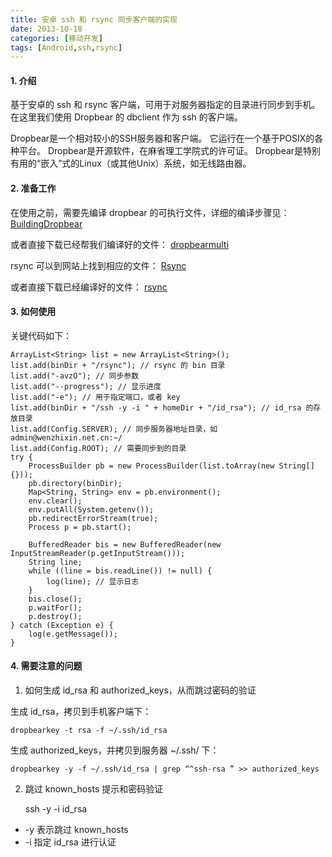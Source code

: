 ```yaml
---
title: 安卓 ssh 和 rsync 同步客户端的实现
date: 2013-10-18
categories: [移动开发]
tags: [Android,ssh,rsync]
---
```


#### 1. 介绍

基于安卓的 ssh 和 rsync 客户端，可用于对服务器指定的目录进行同步到手机。
在这里我们使用 Dropbear 的 dbclient 作为 ssh 的客户端。

Dropbear是一个相对较小的SSH服务器和客户端。
它运行在一个基于POSIX的各种平台。
Dropbear是开源软件，在麻省理工学院式的许可证。
Dropbear是特别有用的“嵌入”式的Linux（或其他Unix）系统，如无线路由器。

#### 2. 准备工作

在使用之前，需要先编译 dropbear 的可执行文件，详细的编译步骤见：
[BuildingDropbear](http://code.google.com/p/droidsshd/wiki/BuildingDropbear)

或者直接下载已经帮我们编译好的文件：
[dropbearmulti](http://code.google.com/p/droidsshd/downloads/detail?name=dropbearmulti&can=2&q=)

rsync 可以到网站上找到相应的文件：
[Rsync](http://www.samba.org/ftp/rsync/)

或者直接下载已经编译好的文件：
[rsync](/2013/10/18/rsync_gz)

#### 3. 如何使用

关键代码如下：

	ArrayList<String> list = new ArrayList<String>();
	list.add(binDir + "/rsync"); // rsync 的 bin 目录
	list.add("-avzO"); // 同步参数
	list.add("--progress"); // 显示进度
	list.add("-e"); // 用于指定端口，或者 key
	list.add(binDir + "/ssh -y -i " + homeDir + "/id_rsa"); // id_rsa 的存放目录
	list.add(Config.SERVER); // 同步服务器地址目录，如 admin@wenzhixin.net.cn:~/
	list.add(Config.ROOT); // 需要同步到的目录
	try {
		ProcessBuilder pb = new ProcessBuilder(list.toArray(new String[] {}));
		pb.directory(binDir);
		Map<String, String> env = pb.environment();
		env.clear();
		env.putAll(System.getenv());
		pb.redirectErrorStream(true);
		Process p = pb.start();

		BufferedReader bis = new BufferedReader(new InputStreamReader(p.getInputStream()));
		String line;
		while ((line = bis.readLine()) != null) {
			log(line); // 显示日志
		}
		bis.close();
		p.waitFor();
		p.destroy();
	} catch (Exception e) {
		log(e.getMessage());
	}

#### 4. 需要注意的问题

1) 如何生成 id_rsa 和 authorized_keys，从而跳过密码的验证

生成 id_rsa，拷贝到手机客户端下：

	dropbearkey -t rsa -f ~/.ssh/id_rsa

生成 authorized_keys，并拷贝到服务器 ~/.ssh/ 下：

	dropbearkey -y -f ~/.ssh/id_rsa | grep “^ssh-rsa ” >> authorized_keys

2) 跳过 known_hosts 提示和密码验证

	ssh -y -i id_rsa

* -y 表示跳过 known_hosts
* -i 指定 id_rsa 进行认证
